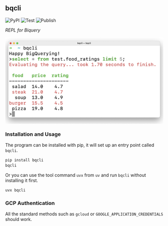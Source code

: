 ## bqcli

![PyPI](https://badge.fury.io/py/bqcli.svg)
![Test](https://github.com/jancervenka/bqcli/actions/workflows/test.yml/badge.svg)
![Publish](https://github.com/jancervenka/bqcli/actions/workflows/publish.yml/badge.svg)

_REPL for Biquery_

<img src=".assets/bqcli.png" align="center" />

### Installation and Usage

The program can be installed with pip, it will set up an entry point called `bqcli`.

```bash
pip install bqcli
bqcli
```

Or you can use the tool command `uvx` from `uv` and run `bqcli` without installing it first.

```bash
uvx bqcli
```

### GCP Authentication

All the standard methods such as `gcloud` or `GOOGLE_APPLICATION_CREDENTIALS` should work.
